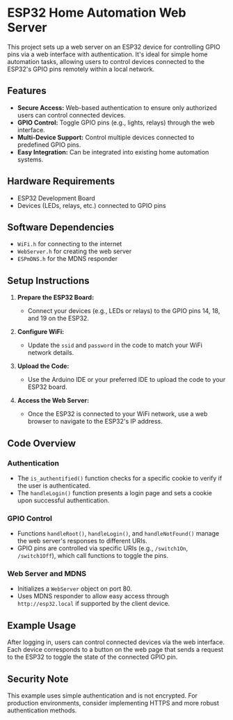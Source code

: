 # ESP32 Home Automation Web Server

This project sets up a web server on an ESP32 device for controlling GPIO pins via a web interface with authentication. It's ideal for simple home automation tasks, allowing users to control devices connected to the ESP32's GPIO pins remotely within a local network.

## Features

- **Secure Access:** Web-based authentication to ensure only authorized users can control connected devices.
- **GPIO Control:** Toggle GPIO pins (e.g., lights, relays) through the web interface.
- **Multi-Device Support:** Control multiple devices connected to predefined GPIO pins.
- **Easy Integration:** Can be integrated into existing home automation systems.

## Hardware Requirements

- ESP32 Development Board
- Devices (LEDs, relays, etc.) connected to GPIO pins

## Software Dependencies

- `WiFi.h` for connecting to the internet
- `WebServer.h` for creating the web server
- `ESPmDNS.h` for the MDNS responder

## Setup Instructions

1. **Prepare the ESP32 Board:**
   - Connect your devices (e.g., LEDs or relays) to the GPIO pins 14, 18, and 19 on the ESP32.

2. **Configure WiFi:**
   - Update the `ssid` and `password` in the code to match your WiFi network details.

3. **Upload the Code:**
   - Use the Arduino IDE or your preferred IDE to upload the code to your ESP32 board.

4. **Access the Web Server:**
   - Once the ESP32 is connected to your WiFi network, use a web browser to navigate to the ESP32's IP address.

## Code Overview

### Authentication

- The `is_authentified()` function checks for a specific cookie to verify if the user is authenticated.
- The `handleLogin()` function presents a login page and sets a cookie upon successful authentication.

### GPIO Control

- Functions `handleRoot()`, `handleLogin()`, and `handleNotFound()` manage the web server's responses to different URIs.
- GPIO pins are controlled via specific URIs (e.g., `/switch1On`, `/switch1Off`), which call functions to toggle the pins.

### Web Server and MDNS

- Initializes a `WebServer` object on port 80.
- Uses MDNS responder to allow easy access through `http://esp32.local` if supported by the client device.

## Example Usage

After logging in, users can control connected devices via the web interface. Each device corresponds to a button on the web page that sends a request to the ESP32 to toggle the state of the connected GPIO pin.

## Security Note

This example uses simple authentication and is not encrypted. For production environments, consider implementing HTTPS and more robust authentication methods.
